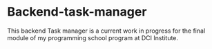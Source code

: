 # Backend-task-manager

This backend Task manager is a current work in progress for the final module
of my programming school program at DCI Institute.
